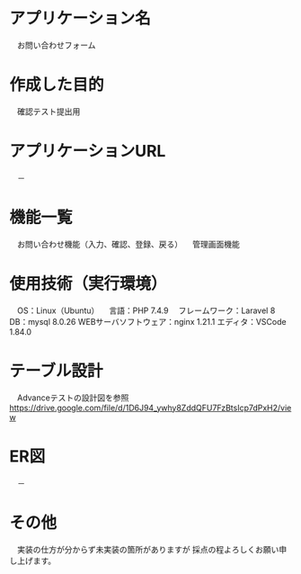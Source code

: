 # アプリケーション名
　お問い合わせフォーム

# 作成した目的
　確認テスト提出用
 
# アプリケーションURL
　－

# 機能一覧
　お問い合わせ機能（入力、確認、登録、戻る）
　管理画面機能

# 使用技術（実行環境）
　OS：Linux（Ubuntu）
　言語：PHP 7.4.9
　フレームワーク：Laravel 8
  DB：mysql 8.0.26
  WEBサーバソフトウェア：nginx 1.21.1
  エディタ：VSCode 1.84.0 

# テーブル設計
　Advanceテストの設計図を参照
　https://drive.google.com/file/d/1D6J94_ywhy8ZddQFU7FzBtsIcp7dPxH2/view
 
# ER図
　－
 
# その他
　実装の仕方が分からず未実装の箇所がありますが
  採点の程よろしくお願い申し上げます。
